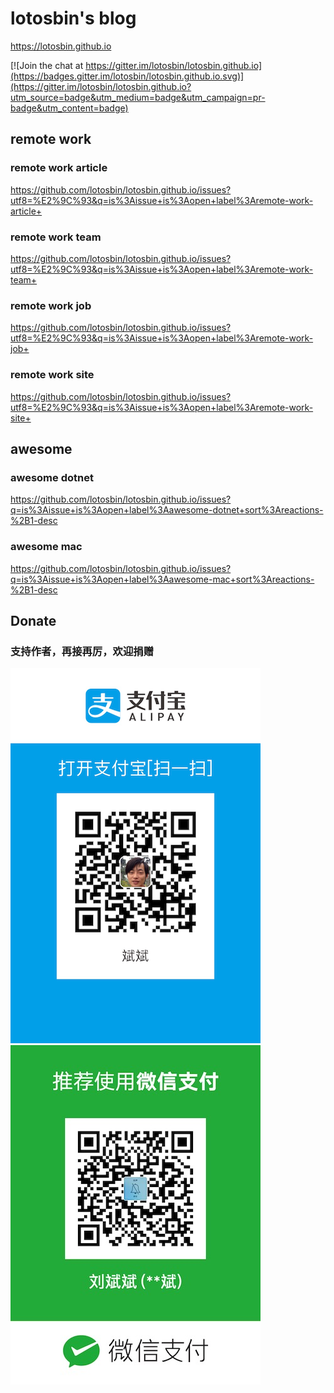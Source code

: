 # lotosbin's blog
https://lotosbin.github.io

[![Join the chat at https://gitter.im/lotosbin/lotosbin.github.io](https://badges.gitter.im/lotosbin/lotosbin.github.io.svg)](https://gitter.im/lotosbin/lotosbin.github.io?utm_source=badge&utm_medium=badge&utm_campaign=pr-badge&utm_content=badge)

## remote work
### remote work article
https://github.com/lotosbin/lotosbin.github.io/issues?utf8=%E2%9C%93&q=is%3Aissue+is%3Aopen+label%3Aremote-work-article+

### remote work team
https://github.com/lotosbin/lotosbin.github.io/issues?utf8=%E2%9C%93&q=is%3Aissue+is%3Aopen+label%3Aremote-work-team+

### remote work job
https://github.com/lotosbin/lotosbin.github.io/issues?utf8=%E2%9C%93&q=is%3Aissue+is%3Aopen+label%3Aremote-work-job+

### remote work site
https://github.com/lotosbin/lotosbin.github.io/issues?utf8=%E2%9C%93&q=is%3Aissue+is%3Aopen+label%3Aremote-work-site+

## awesome
### awesome dotnet
https://github.com/lotosbin/lotosbin.github.io/issues?q=is%3Aissue+is%3Aopen+label%3Aawesome-dotnet+sort%3Areactions-%2B1-desc

### awesome mac
https://github.com/lotosbin/lotosbin.github.io/issues?q=is%3Aissue+is%3Aopen+label%3Aawesome-mac+sort%3Areactions-%2B1-desc

## Donate
### 支持作者，再接再厉，欢迎捐赠
![|small](./donate/alipay.png) ![](./donate/wechat.JPG)
